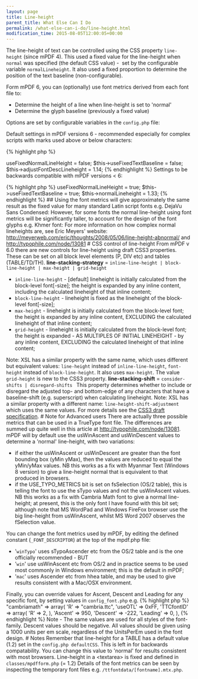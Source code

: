 ```yaml
---
layout: page
title: Line-height
parent_title: What Else Can I Do
permalink: /what-else-can-i-do/line-height.html
modification_time: 2015-08-05T12:00:05+00:00
---
```


The line-height of text can be controlled using the CSS property <code>line-height</code> (since mPDF 4). This used a fixed value for the line-height when <code>normal</code> was specified (the default CSS value) -&nbsp; set by the configurable variable <code>normalLineheight</code>. It also used a fixed proportion to determine the position of the text baseline (non-configurable).

Form mPDF 6, you can (optionally) use font metrics derived from each font file to:

<ul>
<li>Determine the height of a line when line-height is set to 'normal'</li>
<li>Determine the glyph baseline (previously a fixed value)</li>
</ul>

Options are set by configurable variables in the <code>config.php</code> file:

Default settings in mPDF versions 6 - recommended especially for complex scripts with marks used above or below characters:

<ul> </li>
</ul>

{% highlight php %}
<?php

$this->useFixedNormalLineHeight = false;

$this->useFixedTextBaseline = false;

$this->adjustFontDescLineheight = 1.14;
{% endhighlight %}

Settings to be backwards compatible with mPDF versions &lt; 6:

<ul> </li>
</ul>

{% highlight php %}
<?php

$this->useFixedNormalLineHeight = true;

$this->useFixedTextBaseline = true;

$this->normalLineheight = 1.33;
{% endhighlight %}

## 

Using the font metrics will give approximately the same result as the fixed value for many standard Latin script fonts e.g. DejaVu Sans Condensed:

However, for some fonts the normal line-height using font metrics will be significantly taller, to account for the design of the font glyphs e.g. Khmer font:

For more information on how complex normal lineheights are, see Eric Meyers' website: <a href="http://meyerweb.com/eric/thoughts/2008/05/06/line-height-abnormal/">http://meyerweb.com/eric/thoughts/2008/05/06/line-height-abnormal/</a> and <a href="http://typophile.com/node/13081">http://typophile.com/node/13081</a>

# CSS control of line-height

From mPDF v 6.0 there are new controls for line-height using draft CSS3 properties. These can be set on all block level elements (P, DIV etc) and tables (TABLE/TD/TH).

<b>line-stacking-strategy</b> = <code>inline-line-height | block-line-height | max-height | grid-height</code>

<ul>
<li><code>inline-line-height</code> - [default] lineheight is initially calculated from the block-level font[-size]; the height is expanded by any inline content, including the calculated lineheight of that inline content;</li>
<li><code>block-line-height</code> - lineheight is fixed as the lineheight of the block-level font[-size];</li>
<li><code>max-height</code> - lineheight is initially calculated from the block-level font; the height is expanded by any inline content, EXCLUDING the calculated lineheight of that inline content;</li>
<li><code>grid-height</code> - lineheight is initially calculated from the block-level font; the height is expanded - AS MULTIPLES OF INITIAL LINEHEIGHT - by any inline content, EXCLUDING the calculated lineheight of that inline content;</li>
</ul>

Note: XSL has a similar property with the same name, which uses different but equivalent values: <code>line-height</code> instead of <code>inline-line-height</code>, <code>font-height</code> instead of <code>block-line-height</code>. It also uses <code>max-height</code>. The value <code>grid-height</code> is new to the CSS3 property.

<b>line-stacking-shift</b> = <code>consider-shifts | disregard-shifts </code>

This property determines whether to include or disregard the adjusted top- and bottom-edge of any characters that have a baseline-shift (e.g. superscript) when calculating lineheight.

Note: XSL has a similar property with a different name: <code>line-height-shift-adjustment</code> which uses the same values.

For more details see the <a href="http://www.w3.org/TR/css3-linebox/#InlineBoxHeight">CSS3 draft specification</a>.

# Note for Advanced users

There are actually three possible metrics that can be used in a TrueType font file. The differences are summed up quite well in this article at <a href="http://typophile.com/node/13081">http://typophile.com/node/13081</a>. mPDF will by default use the usWinAscent and usWinDescent values to determine a 'normal' line-height, with two variations:

<ul>
<li>if either the usWinAscent or usWinDescent are greater than the font bounding box (yMin yMax), then the values are reduced to equal the yMin/yMax values. NB this works as a fix with Myanmar Text (Windows 8 version) to give a line-height normal that is equivalent to that produced in browsers.</li>
<li>if the USE_TYPO_METRICS bit is set on fsSelection (OS/2 table), this is telling the font to use the sTypo values and not the usWinAscent values. NB this works as a fix with Cambria Math font to give a normal line-height; at present, this is the only font I have found with this bit set; although note that MS WordPad and Windows FireFox browser use the big line-height from usWinAscent, whilst MS Word 2007 observes the fSelection value.</li>
</ul>

You can change the font metrics used by mPDF, by editing the defined constant (<code>_FONT_DESCRIPTOR</code>) at the top of the <span>mpdf.php</span> file:

<ul>
<li>'<code>winTypo</code>' uses sTypoAscender etc from the OS/2 table and is the one officially recommended - BUT</li>
<li>'<code>win</code>' use usWinAscent etc from OS/2 and in practice seems to be used most commonly in Windows environment; this is the default in mPDF;</li>
<li>'<code>mac</code>' uses Ascender etc from hhea table, and may be used to give results consistent with a Mac/OSX environment.</li>
</ul>

Finally, you can override values for Ascent, Descent and Leading for any specific font, by setting values in <code>config_font.php</code> e.g.

{% highlight php %}
"cambriamath" => array( 

    'R' => "cambria.ttc",

    'useOTL' => 0xFF,

    'TTCfontID' => array( 'R' => 2, ),

    'Ascent' => 950,

    'Descent' => -222,

    'Leading' => 0,

),
{% endhighlight %}

Note - The same values are used for all styles of the font-family. Descent values should be negative. All values should be given using a 1000 units per em scale, regardless of the UnitsPerEm used in the font design.

# Notes

Remember that line-height for a TABLE has a default value (1.2) set in the <code>config.php defaultCSS</code>. This is left in for backwards compatability. You can change this value to 'normal' for results consistent with most browsers.

Line-height in a &lt;textarea&gt; is fixed and defined in <code>classes/mpdfform.php</code> (= 1.2)

Details of the font metrics can be seen by inspecting the temporary font files e.g. <code>/ttfontdata/[fontname].mtx.php</code>.

